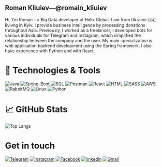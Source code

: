 ## Roman Kliuiev—@romain_kliuiev

Hi, I'm Roman - a Big Data developer at Helix Global. I am from Ukraine 🇺🇦, livivng in Kyiv. I provide business intelligence by processing donations throughout Asia.  Previously, I worked as a freelancer, I developed bots for various individuals for Telegram and Instagram, which simplified the relationship between the company and the user. My main specialization is web application backend development using the Spring framework. I also have experience with Python and with React.

# 🔧 Technologies & Tools
![Java](https://img.shields.io/badge/-java-090909?style=for-the-badge&logo=Java)
![Spring-Boot](https://img.shields.io/badge/-Spring%20Boot-090909?style=for-the-badge&logo=Spring-Boot)
![SQL](https://img.shields.io/badge/-SQL-090909?style=for-the-badge&logo=Postgresql)
![Postman](https://img.shields.io/badge/-Postman-090909?style=for-the-badge&logo=Postman)
![React](https://img.shields.io/badge/-React-090909?style=for-the-badge&logo=React)
![HTML](https://img.shields.io/badge/-Redux&#8722;saga-090909?style=for-the-badge&logo=redux-saga&logoColor=white)
![SASS](https://img.shields.io/badge/-SASS-090909?style=for-the-badge&logo=SASS&logoColor=CC6699)
![AWS](https://img.shields.io/badge/-AWS-090909?style=for-the-badge&logo=amazon)
![RabbitMQ](https://img.shields.io/badge/-RabbitMQ-090909?style=for-the-badge&logo=RabbitMQ)
![Linux](https://img.shields.io/badge/-Linux-090909?style=for-the-badge&logo=linux)
![Python](https://img.shields.io/badge/-python-090909?style=for-the-badge&logo=Python)
# 📈 GitHub Stats
![Top Langs](https://github-readme-stats.vercel.app/api/top-langs/?username=romakl&layout=compact&theme=github_dark&hide_title=true)
# Get in touch
[![Telegram](https://img.shields.io/badge/-Telegram-090909?style=for-the-badge&logo=telegram)](https://t.me/romainkl)
[![Instagram](https://img.shields.io/badge/-Instagram-090909?style=for-the-badge&logo=instagram)](https://www.instagram.com/romain_kliuiev/)
[![Facebook](https://img.shields.io/badge/-Facebook-090909?style=for-the-badge&logo=facebook)](https://www.facebook.com/Romainkliuiev/)
[![linkedin](https://img.shields.io/badge/-linkedin-090909?style=for-the-badge&logo=linkedin&logoColor=blue)](https://www.linkedin.com/in/roman-kliuiev-605a0114b)
[![Gmail](https://img.shields.io/badge/-Gmail-090909?style=for-the-badge&logo=gmail)](https://mailhide.io/e/t0ToVKfS)
